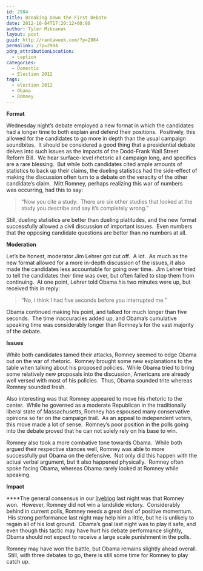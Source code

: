 ```yaml
---
id: 2984
title: Breaking Down the First Debate
date: 2012-10-04T17:20:12+00:00
author: Tyler Miksanek
layout: post
guid: http://rantaweek.com/?p=2984
permalink: /?p=2984
pdrp_attributionLocation:
  - caption
categories:
  - Domestic
  - Election 2012
tags:
  - election 2012
  - Obama
  - Romney
---
```

**Format**

Wednesday night&#8217;s debate employed a new format in which the candidates had a longer time to both explain and defend their positions.  Positively, this allowed for the candidates to go more in depth than the usual campaign soundbites.  It should be considered a good thing that a presidential debate delves into such issues as the impacts of the Dodd-Frank Wall Street Reform Bill.  We hear surface-level rhetoric all campaign long, and specifics are a rare blessing.  But while both candidates cited ample amounts of statistics to back up their claims, the dueling statistics had the side-effect of making the discussion often turn to a debate on the veracity of the other candidate&#8217;s claim.  Mitt Romney, perhaps realizing this war of numbers was occurring, had this to say:

> &#8220;Now you cite a study.  There are six other studies that looked at the study you describe and say it&#8217;s completely wrong.&#8221;

Still, dueling statistics are better than dueling platitudes, and the new format successfully allowed a civil discussion of important issues.  Even numbers that the opposing candidate questions are better than no numbers at all.

**Moderation**

Let&#8217;s be honest, moderator Jim Lehrer got cut off.  A lot.  As much as the new format allowed for a more in-depth discussion of the issues, it also made the candidates less accountable for going over time.  Jim Lehrer tried to tell the candidates their time was over, but often failed to stop them from continuing.  At one point, Lehrer told Obama his two minutes were up, but received this in reply:

> &#8220;No, I think I had five seconds before you interrupted me.&#8221;

Obama continued making his point, and talked for much longer than five seconds.  The time inaccuracies added up, and Obama&#8217;s cumulative speaking time was considerably longer than Romney&#8217;s for the vast majority of the debate.

**Issues**

While both candidates tamed their attacks, Romney seemed to edge Obama out on the war of rhetoric.  Romney brought some new explanations to the table when talking about his proposed policies.  While Obama tried to bring some relatively new proposals into the discussion, Americans are already well versed with most of his policies.  Thus, Obama sounded trite whereas Romney sounded fresh.

Also interesting was that Romney appeared to move his rhetoric to the center.  While he governed as a moderate Republican in the traditionally liberal state of Massachusetts, Romney has espoused many conservative opinions so far on the campaign trail.  As an appeal to independent voters, this move made a lot of sense.  Romney&#8217;s poor position in the polls going into the debate proved that he can not solely rely on his base to win.

Romney also took a more combative tone towards Obama.  While both argued their respective stances well, Romney was able to more successfully put Obama on the defensive.  Not only did this happen with the actual verbal argument, but it also happened physically.  Romney often spoke facing Obama, whereas Obama rarely looked at Romney while speaking.

**Impact**

****The general consensus in our [liveblog](http://rantaweek.com/live-blogs/october-3rd-presidential-debate/ "October 3rd Presidential Debate") last night was that Romney won.  However, Romney did not win a landslide victory.  Considerably behind in current polls, Romney needs a great deal of positive momentum.  His strong performance last night may help him a little, but he is unlikely to regain all of his lost ground.  Obama&#8217;s goal last night was to play it safe, and even though this tactic may have hurt his debate performance slightly, Obama should not expect to receive a large scale punishment in the polls.

Romney may have won the battle, but Obama remains slightly ahead overall.  Still, with three debates to go, there is still some time for Romney to play catch up.

&nbsp;